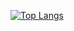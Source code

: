 [![Top Langs](https://github-readme-stats.vercel.app/api/top-langs/?username=calvss)](https://github.com/anuraghazra/github-readme-stats)
